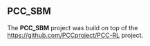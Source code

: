 ## PCC_SBM

The **PCC_SBM** project was build on top of the https://github.com/PCCproject/PCC-RL project.